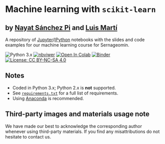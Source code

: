 # Machine learning with `scikit-learn`

## by [Nayat Sánchez Pi](http://www.nayatsanchezpi.com) and [Luis Martí](http://lmarti.com)

A repository of [Jupyter](https://www.jupyter.org)/[IPython](https://www.ipython.org) notebooks with the slides and code examples for our machine learning course for Sernageomin.

![Python 3.x](https://img.shields.io/badge/python-3.x-green.svg)
[![nbviwer](https://img.shields.io/badge/view%20in-nbviewer-orange.svg)](http://nbviewer.jupyter.org/github/lmarti/ml-sklearn-sernageomin/tree/master/)
[![Open In Colab](https://colab.research.google.com/assets/colab-badge.svg)](https://colab.research.google.com/github/lmarti/ml-sklearn-sernageomin)
[![Binder](https://mybinder.org/badge.svg)](https://mybinder.org/v2/gh/lmarti/ml-sklearn-sernageomin/master)
[![License: CC BY-NC-SA 4.0](https://img.shields.io/badge/license-CC%20BY--NC--SA%204.0-lightgrey.svg)](http://creativecommons.org/licenses/by-nc-sa/4.0/)

## Notes

* Coded in Python 3.x; Python 2.x is **not** supported.
* See [`requirements.txt`](https://github.com/lmarti/machine-learning/blob/master/requirements.txt) for a full list of requirements.
* Using [Anaconda](https://www.continuum.io/downloads) is recommended.

## Third-party images and materials usage note

We have made our best to acknowledge the corresponding author whenever using third-party materials. If you find any misattributions do not hesitate to contact us.

